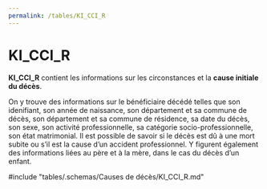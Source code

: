 ```yaml
---
permalink: /tables/KI_CCI_R
---
```

# KI\_CCI\_R
<!-- SPDX-License-Identifier: MPL-2.0 -->

**KI_CCI_R** contient les informations sur les circonstances et la **cause initiale du décès**.

On y trouve des informations sur le bénéficiaire décédé telles que son idenifiant, son année de naissance, son département et sa commune de décès, son département et sa commune de résidence, sa date du décès, son sexe, son activité professionnelle, sa catégorie socio-professionnelle, son état matrimonial. Il est possible de savoir si le décès est dû à une mort subite ou s’il est la cause d’un accident professionnel. Y figurent également des informations liées au père et à la mère, dans le cas du décès d’un enfant.


<!-- ATTENTION : Ne pas supprimer ou modifier la ligne ci-dessous -->
#include "tables/.schemas/Causes de décès/KI_CCI_R.md"
<!-- ATTENTION : Ne pas supprimer ou modifier la ligne ci-dessus -->
